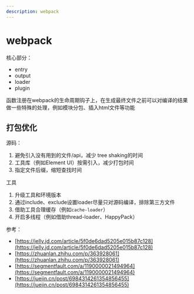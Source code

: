 ```yaml
---
description: webpack
---
```


# webpack

核心部分：

* entry
* output
* loader
* plugin

函数注册在webpack的生命周期钩子上，在生成最终文件之前可以对编译的结果做一些特殊的处理，例如模块分包、插入html文件等功能



## 打包优化

源码：

1. 避免引入没有用到的文件/api，减少 tree shaking的时间
2. 工具库（例如Element UI）按需引入，减少打包时间
3. 指定文件后缀，缩短查找时间

工具

1. 升级工具和环境版本
2. 通过include、exclude设置loader尽量只对源码编译，排除第三方文件
3. 借助工具合理缓存（例如`cache-loader`）
4. 开启多线程（例如借助thread-loader、HappyPack）





参考：

* [https://jelly.jd.com/article/5f0de6dad5205e015b87c128](https://jelly.jd.com/article/5f0de6dad5205e015b87c128)
* [https://zhuanlan.zhihu.com/p/363928061](https://zhuanlan.zhihu.com/p/363928061)
* [https://segmentfault.com/a/1190000021494964](https://segmentfault.com/a/1190000021494964)
* [https://juejin.cn/post/6984314261354856455](https://juejin.cn/post/6984314261354856455)
